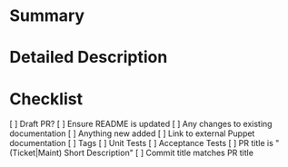 # Summary

# Detailed Description

<!--
As you complete items on the checklist, squash and push the new commits and
check the boxes below. The expectation is that a PR will go up early, before the
work is done and new commits will be squashed and pushed and boxes will get
checked as work continues.
-->

# Checklist

[ ] Draft PR?
[ ] Ensure README is updated
  [ ] Any changes to existing documentation
  [ ] Anything new added
  [ ] Link to external Puppet documentation
[ ] Tags
[ ] Unit Tests
[ ] Acceptance Tests
[ ] PR title is "(Ticket|Maint) Short Description"
[ ] Commit title matches PR title
